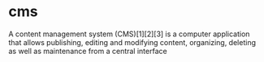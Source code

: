 cms
===

A content management system (CMS)[1][2][3] is a computer application that allows publishing, editing and modifying content, organizing, deleting as well as maintenance from a central interface
